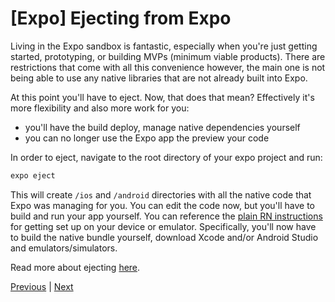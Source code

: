 # [Expo] Ejecting from Expo

Living in the Expo sandbox is fantastic, especially when you're just getting started, prototyping, or building MVPs (minimum viable products). There are restrictions that come with all this convenience however, the main one is not being able to use any native libraries that are not already built into Expo.

At this point you'll have to eject. Now, that does that mean? Effectively it's more flexibility and also more work for you:

- you'll have the build deploy, manage native dependencies yourself
- you can no longer use the Expo app the preview your code

In order to eject, navigate to the root directory of your expo project and run:

```bash
expo eject
```

This will create `/ios` and `/android` directories with all the native code that Expo was managing for you. You can edit the code now, but you'll have to build and run your app yourself. You can reference the [plain RN instructions](https://kadikraman.github.io/react-native-v2/setup-rn) for getting set up on your device or emulator. Specifically, you'll now have to build the native bundle yourself, download Xcode and/or Android Studio and emulators/simulators.

Read more about ejecting [here](https://docs.expo.io/workflow/customizing/).

[Previous](./30.wrapping-up.md) | [Next](./32.platform-specific-code.md)
